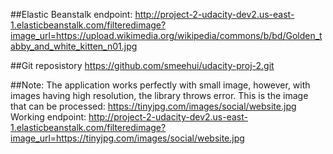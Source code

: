 ##Elastic Beanstalk endpoint:
http://project-2-udacity-dev2.us-east-1.elasticbeanstalk.com/filteredimage?image_url=https://upload.wikimedia.org/wikipedia/commons/b/bd/Golden_tabby_and_white_kitten_n01.jpg

##Git reposistory
https://github.com/smeehui/udacity-proj-2.git

##Note:
The application works perfectly with small image, however, with images having high resolution, the library throws error.
This is the image that can be processed:
https://tinyjpg.com/images/social/website.jpg
Working endpoint:
http://project-2-udacity-dev2.us-east-1.elasticbeanstalk.com/filteredimage?image_url=https://tinyjpg.com/images/social/website.jpg
